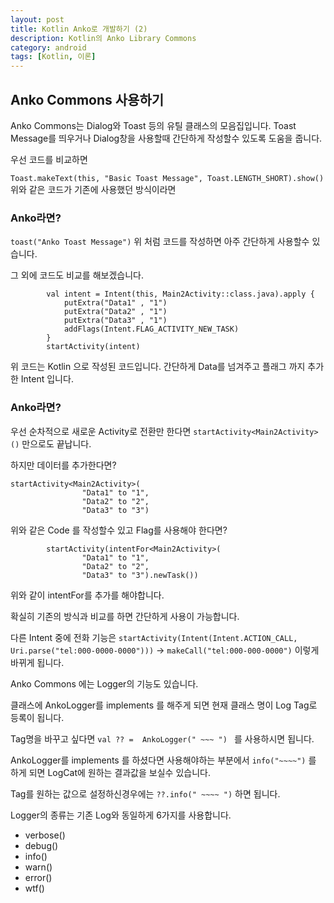 ```yaml
---
layout: post
title: Kotlin Anko로 개발하기 (2)
description: Kotlin의 Anko Library Commons
category: android
tags: [Kotlin, 이론]
---
```


## Anko Commons 사용하기

Anko Commons는 
Dialog와 Toast 등의 유틸 클래스의 모음집입니다. Toast Message를 띄우거나 Dialog창을 사용할때 간단하게 작성할수 있도록 도움을 줍니다.

우선 코드를 비교하면

`Toast.makeText(this, "Basic Toast Message", Toast.LENGTH_SHORT).show()`
위와 같은 코드가 기존에 사용했던 방식이라면 

### Anko라면?

` toast("Anko Toast Message") `
위 처럼 코드를 작성하면 아주 간단하게 사용할수 있습니다.

그 외에 코드도 비교를 해보겠습니다.

```
        val intent = Intent(this, Main2Activity::class.java).apply {
            putExtra("Data1" , "1")
            putExtra("Data2" , "1")
            putExtra("Data3" , "1")
            addFlags(Intent.FLAG_ACTIVITY_NEW_TASK)
        }
        startActivity(intent)
```
위 코드는 Kotlin 으로 작성된 코드입니다.
간단하게 Data를 넘겨주고 플래그 까지 추가한 Intent 입니다.

### Anko라면?

우선 순차적으로 새로운 Activity로 전환만 한다면
`startActivity<Main2Activity>()` 만으로도 끝납니다.

하지만 데이터를 추가한다면?
```
startActivity<Main2Activity>(
                "Data1" to "1",
                "Data2" to "2",
                "Data3" to "3")
```
위와 같은 Code 를 작성할수 있고 Flag를 사용해야 한다면?

```
        startActivity(intentFor<Main2Activity>(
                "Data1" to "1",
                "Data2" to "2",
                "Data3" to "3").newTask())
```

위와 같이 intentFor를 추가를 해야합니다.

확실히 기존의 방식과 비교를 하면 간단하게 사용이 가능합니다.

다른 Intent 중에 전화 기능은 
`startActivity(Intent(Intent.ACTION_CALL, Uri.parse("tel:000-0000-0000")))`
    ->  `makeCall("tel:000-000-0000")`
이렇게 바뀌게 됩니다.

Anko Commons 에는 Logger의 기능도 있습니다.

클래스에 AnkoLogger를 implements 를 해주게 되면 
현재 클래스 명이 Log Tag로 등록이 됩니다.

Tag명을 바꾸고 싶다면 `val ?? =  AnkoLogger(" ~~~ ") ` 를 사용하시면 됩니다.

AnkoLogger를 implements 를 하셨다면 
사용해야하는 부분에서 `info("~~~~")` 를 하게 되면 LogCat에 원하는 결과값을 보실수 있습니다.

Tag를 원하는 값으로 설정하신경우에는 `??.info(" ~~~~ ")` 하면 됩니다.

Logger의 종류는 기존 Log와 동일하게 6가지를 사용합니다.

 * verbose()
 * debug()
 * info()
 * warn()
 * error()
 * wtf()
 

